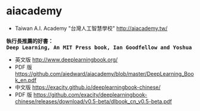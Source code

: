 # aiacademy 
- Taiwan A.I. Academy "台灣人工智慧學校" http://aiacademy.tw/

<pre><b>執行長推薦的好書：
Deep Learning, An MIT Press book, Ian Goodfellow and Yoshua Bengio and Aaron Courville</b></pre>

- 英文版 http://www.deeplearningbook.org/
- PDF 版 https://github.com/aiedward/aiacademy/blob/master/DeepLearning_Book_en.pdf
- 中文版 https://exacity.github.io/deeplearningbook-chinese/
- PDF 版 https://github.com/exacity/deeplearningbook-chinese/releases/download/v0.5-beta/dlbook_cn_v0.5-beta.pdf
